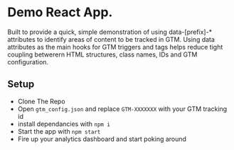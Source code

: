 # Demo React App.

Built to provide a quick, simple demonstration of using data-[prefix]-\* attributes to identify areas of content to be tracked in GTM. Using data attributes as the main hooks for GTM triggers and tags helps reduce tight coupling betwerern HTML structures, class names, IDs and GTM configuration.

## Setup

- Clone The Repo
- Open `gtm_config.json` and replace `GTM-XXXXXXX` with your GTM tracking id
- install dependancies with `npm i`
- Start the app with `npm start`
- Fire up your analytics dashboard and start poking around
